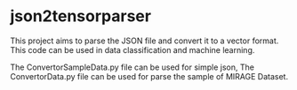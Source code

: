 # json2tensorparser

This project aims to parse the JSON file and convert it to a vector format.
This code can be used in data classification and machine learning. 

The ConvertorSampleData.py file can be used for simple json, 
The ConvertorData.py file can be used for parse the sample of MIRAGE Dataset.
